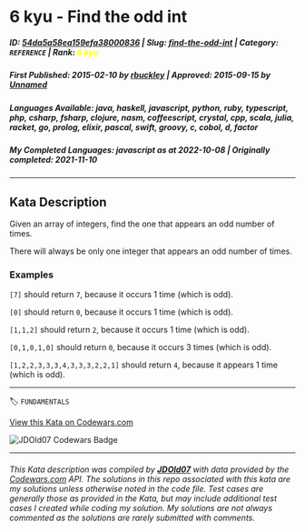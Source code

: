 # 6 kyu - Find the odd int

##### **ID**: [54da5a58ea159efa38000836](https://www.codewars.com/kata/54da5a58ea159efa38000836) | **Slug**: [find-the-odd-int](https://www.codewars.com/kata/54da5a58ea159efa38000836) | **Category**: `REFERENCE` | **Rank**: <span style="color:yellow">6 kyu</span>

##### **First Published**: 2015-02-10 ***by*** [rbuckley](https://www.codewars.com/users/rbuckley) | **Approved**: 2015-09-15 ***by*** [Unnamed](https://www.codewars.com/users/Unnamed)

##### **Languages Available**: java, haskell, javascript, python, ruby, typescript, php, csharp, fsharp, clojure, nasm, coffeescript, crystal, cpp, scala, julia, racket, go, prolog, elixir, pascal, swift, groovy, c, cobol, d, factor

##### **My Completed Languages**: javascript ***as at*** 2022-10-08 | **Originally completed**: 2021-11-10

---

## Kata Description


Given an array of integers, find the one that appears an odd number of times.



There will always be only one integer that appears an odd number of times.





### Examples



`[7]` should return `7`, because it occurs 1 time (which is odd).  

`[0]` should return `0`, because it occurs 1 time (which is odd).  

`[1,1,2]` should return `2`, because it occurs 1 time (which is odd).  

`[0,1,0,1,0]` should return `0`, because it occurs 3 times (which is odd).  

`[1,2,2,3,3,3,4,3,3,3,2,2,1]` should return `4`, because it appears 1 time (which is odd).



---


🏷 `FUNDAMENTALS`


[View this Kata on Codewars.com](https://www.codewars.com/kata/54da5a58ea159efa38000836)

![](https://www.codewars.com/users/jdold07/badges/large "JDOld07 Codewars Badge")

---

###### *This Kata description was compiled by [**JDOld07**](https://tpstech.dev) with data provided by the [Codewars.com](https://www.codewars.com) API.  The solutions in this repo associated with this kata are my solutions unless otherwise noted in the code file.  Test cases are generally those as provided in the Kata, but may include additional test cases I created while coding my solution.  My solutions are not always commented as the solutions are rarely submitted with comments.*
